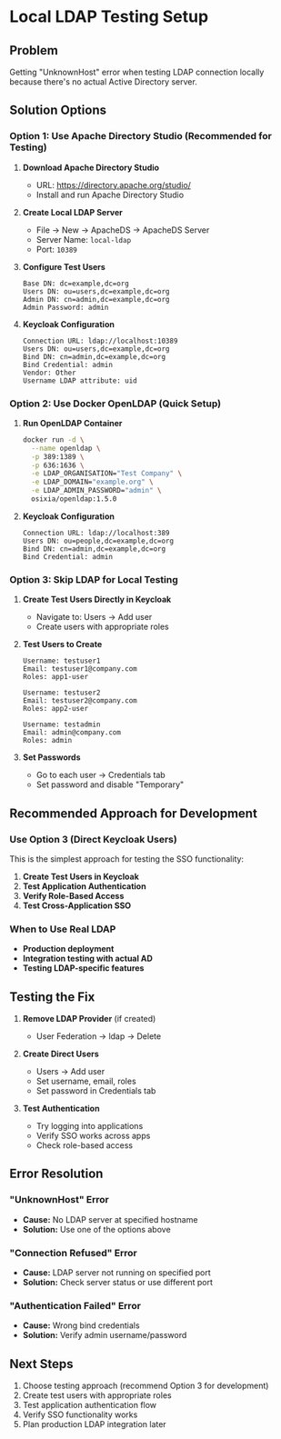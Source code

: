 # Local LDAP Testing Setup

## Problem
Getting "UnknownHost" error when testing LDAP connection locally because there's no actual Active Directory server.

## Solution Options

### Option 1: Use Apache Directory Studio (Recommended for Testing)

1. **Download Apache Directory Studio**
   - URL: https://directory.apache.org/studio/
   - Install and run Apache Directory Studio

2. **Create Local LDAP Server**
   - File → New → ApacheDS → ApacheDS Server
   - Server Name: `local-ldap`
   - Port: `10389`

3. **Configure Test Users**
   ```
   Base DN: dc=example,dc=org
   Users DN: ou=users,dc=example,dc=org
   Admin DN: cn=admin,dc=example,dc=org
   Admin Password: admin
   ```

4. **Keycloak Configuration**
   ```
   Connection URL: ldap://localhost:10389
   Users DN: ou=users,dc=example,dc=org
   Bind DN: cn=admin,dc=example,dc=org
   Bind Credential: admin
   Vendor: Other
   Username LDAP attribute: uid
   ```

### Option 2: Use Docker OpenLDAP (Quick Setup)

1. **Run OpenLDAP Container**
   ```bash
   docker run -d \
     --name openldap \
     -p 389:1389 \
     -p 636:1636 \
     -e LDAP_ORGANISATION="Test Company" \
     -e LDAP_DOMAIN="example.org" \
     -e LDAP_ADMIN_PASSWORD="admin" \
     osixia/openldap:1.5.0
   ```

2. **Keycloak Configuration**
   ```
   Connection URL: ldap://localhost:389
   Users DN: ou=people,dc=example,dc=org
   Bind DN: cn=admin,dc=example,dc=org
   Bind Credential: admin
   ```

### Option 3: Skip LDAP for Local Testing

1. **Create Test Users Directly in Keycloak**
   - Navigate to: Users → Add user
   - Create users with appropriate roles

2. **Test Users to Create**
   ```
   Username: testuser1
   Email: testuser1@company.com
   Roles: app1-user
   
   Username: testuser2  
   Email: testuser2@company.com
   Roles: app2-user
   
   Username: testadmin
   Email: admin@company.com
   Roles: admin
   ```

3. **Set Passwords**
   - Go to each user → Credentials tab
   - Set password and disable "Temporary"

## Recommended Approach for Development

### Use Option 3 (Direct Keycloak Users)

This is the simplest approach for testing the SSO functionality:

1. **Create Test Users in Keycloak**
2. **Test Application Authentication**
3. **Verify Role-Based Access**
4. **Test Cross-Application SSO**

### When to Use Real LDAP

- **Production deployment**
- **Integration testing with actual AD**
- **Testing LDAP-specific features**

## Testing the Fix

1. **Remove LDAP Provider** (if created)
   - User Federation → ldap → Delete

2. **Create Direct Users**
   - Users → Add user
   - Set username, email, roles
   - Set password in Credentials tab

3. **Test Authentication**
   - Try logging into applications
   - Verify SSO works across apps
   - Check role-based access

## Error Resolution

### "UnknownHost" Error
- **Cause:** No LDAP server at specified hostname
- **Solution:** Use one of the options above

### "Connection Refused" Error  
- **Cause:** LDAP server not running on specified port
- **Solution:** Check server status or use different port

### "Authentication Failed" Error
- **Cause:** Wrong bind credentials
- **Solution:** Verify admin username/password

## Next Steps

1. Choose testing approach (recommend Option 3 for development)
2. Create test users with appropriate roles
3. Test application authentication flow
4. Verify SSO functionality works
5. Plan production LDAP integration later